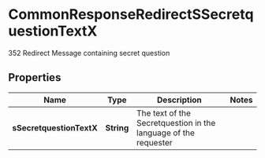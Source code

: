 

# CommonResponseRedirectSSecretquestionTextX

352 Redirect Message containing secret question

## Properties

| Name | Type | Description | Notes |
|------------ | ------------- | ------------- | -------------|
|**sSecretquestionTextX** | **String** | The text of the Secretquestion in the language of the requester |  |



